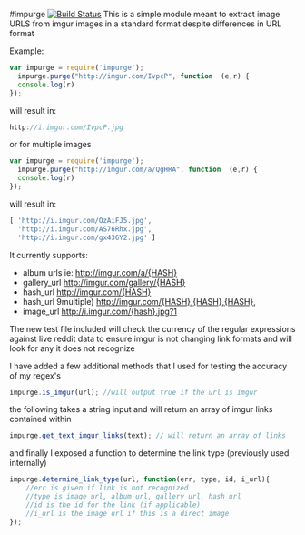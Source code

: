 #impurge
[![Build Status](https://travis-ci.org/hortinstein/impurge.svg?branch=master)](https://travis-ci.org/hortinstein/impurge)
This is a simple module meant to extract image URLS from imgur images in a standard format despite differences in URL format


Example:
```js
var impurge = require('impurge');
  impurge.purge("http://imgur.com/IvpcP", function  (e,r) {
  console.log(r)
});
```

will result in:

```js
http://i.imgur.com/IvpcP.jpg
```

or for multiple images

```js
var impurge = require('impurge');
  impurge.purge("http://imgur.com/a/QgHRA", function  (e,r) {
  console.log(r)
});
```

will result in:
```js
[ 'http://i.imgur.com/OzAiFJ5.jpg',
  'http://i.imgur.com/AS76Rhx.jpg',
  'http://i.imgur.com/gx436Y2.jpg' ]
```

It currently supports:
 - album urls ie: http://imgur.com/a/{HASH}
 - gallery_url  http://imgur.com/gallery/{HASH}
 - hash_url  http://imgur.com/{HASH}
 - hash_url 9multiple)  http://imgur.com/{HASH},{HASH},{HASH},
 - image_url  http://i.imgur.com/{hash}.jpg?1

The new test file included will check the currency of the regular expressions against live reddit data to ensure imgur is not changing link formats and will look for any it does not recognize


I have added a few additional methods that I used for testing the accuracy of my regex's
```js
impurge.is_imgur(url); //will output true if the url is imgur
```

the following takes a string input and will return an array of imgur links contained within
```js
impurge.get_text_imgur_links(text); // will return an array of links
```

and finally I exposed a function to determine the link type (previously used internally)
```js
impurge.determine_link_type(url, function(err, type, id, i_url){
	//err is given if link is not recognized
	//type is image_url, album_url, gallery_url, hash_url
	//id is the id for the link (if applicable)
	//i_url is the image url if this is a direct image
});
```
